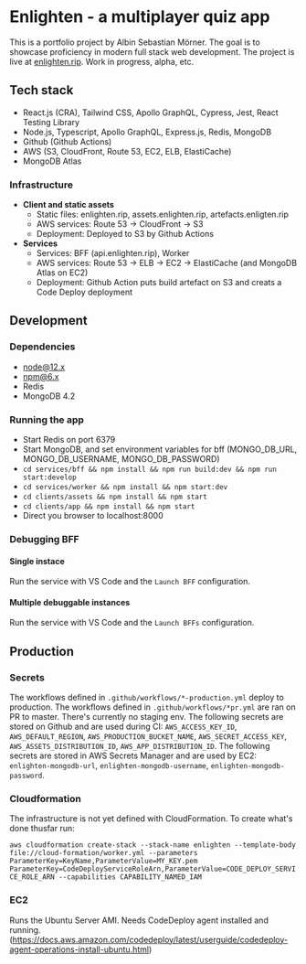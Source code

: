 # Enlighten - a multiplayer quiz app

This is a portfolio project by Albin Sebastian Mörner. The goal is to showcase proficiency in modern full stack web development. The project is live at [enlighten.rip](https://enlighten.rip). Work in progress, alpha, etc.

## Tech stack

- React.js (CRA), Tailwind CSS, Apollo GraphQL, Cypress, Jest, React Testing Library
- Node.js, Typescript, Apollo GraphQL, Express.js, Redis, MongoDB
- Github (Github Actions)
- AWS (S3, CloudFront, Route 53, EC2, ELB, ElastiCache)
- MongoDB Atlas

### Infrastructure

- **Client and static assets**
  - Static files: enlighten.rip, assets.enlighten.rip, artefacts.enligten.rip
  - AWS services: Route 53 -> CloudFront -> S3
  - Deployment: Deployed to S3 by Github Actions
- **Services**
  - Services: BFF (api.enlighten.rip), Worker
  - AWS services: Route 53 -> ELB -> EC2 -> ElastiCache (and MongoDB Atlas on EC2)
  - Deployment: Github Action puts build artefact on S3 and creats a Code Deploy deployment

## Development

### Dependencies

- node@12.x
- npm@6.x
- Redis
- MongoDB 4.2

### Running the app

- Start Redis on port 6379
- Start MongoDB, and set environment variables for bff (MONGO_DB_URL, MONGO_DB_USERNAME, MONGO_DB_PASSWORD)
- `cd services/bff && npm install && npm run build:dev && npm run start:develop`
- `cd services/worker && npm install && npm start:dev`
- `cd clients/assets && npm install && npm start`
- `cd clients/app && npm install && npm start`
- Direct you browser to localhost:8000

### Debugging BFF

#### Single instace

Run the service with VS Code and the `Launch BFF` configuration.

#### Multiple debuggable instances

Run the service with VS Code and the `Launch BFFs` configuration.

## Production

### Secrets

The workflows defined in `.github/workflows/*-production.yml` deploy to production. The workflows defined in `.github/workflows/*pr.yml` are ran on PR to master. There's currently no staging env. The following secrets are stored on Github and are used during CI: `AWS_ACCESS_KEY_ID`, `AWS_DEFAULT_REGION`, `AWS_PRODUCTION_BUCKET_NAME`, `AWS_SECRET_ACCESS_KEY`, `AWS_ASSETS_DISTRIBUTION_ID`, `AWS_APP_DISTRIBUTION_ID`. The following secrets are stored in AWS Secrets Manager and are used by EC2: `enlighten-mongodb-url`, `enlighten-mongodb-username`, `enlighten-mongodb-password`.

### Cloudformation

The infrastructure is not yet defined with CloudFormation. To create what's done thusfar run:

`aws cloudformation create-stack --stack-name enlighten --template-body file://cloud-formation/worker.yml --parameters ParameterKey=KeyName,ParameterValue=MY_KEY.pem ParameterKey=CodeDeployServiceRoleArn,ParameterValue=CODE_DEPLOY_SERVICE_ROLE_ARN --capabilities CAPABILITY_NAMED_IAM`

### EC2

Runs the Ubuntu Server AMI. Needs CodeDeploy agent installed and running. (https://docs.aws.amazon.com/codedeploy/latest/userguide/codedeploy-agent-operations-install-ubuntu.html)
